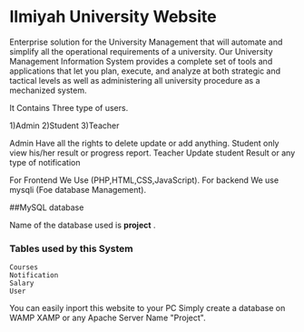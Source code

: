 # Ilmiyah University Website

Enterprise solution for the University Management that will automate and simplify all the operational requirements of a university. Our University Management Information System provides a complete set of tools and applications that let you plan, execute, and analyze at both strategic and tactical levels as well as administering all university procedure as a mechanized system.

It Contains Three type of users.

1)Admin
2)Student
3)Teacher

Admin Have all the rights to delete update or add anything.
Student only view his/her result or progress report.
Teacher Update student Result or any type of notification

For Frontend We Use (PHP,HTML,CSS,JavaScript).
For backend We use mysqli (Foe database Management).

##MySQL database 

Name of the database used is **project** .
### Tables used by this System  ###

    Courses
    Notification
    Salary
    User

You can easily inport this website to your PC Simply create a database on WAMP XAMP or any Apache Server Name  "Project".
